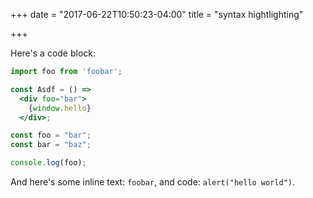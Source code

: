 +++
date = "2017-06-22T10:50:23-04:00"
title = "syntax hightlighting"

+++

Here's a code block:

```jsx
import foo from 'foobar';

const Asdf = () =>
  <div foo="bar">
    {window.hello}
  </div>;

const foo = "bar";
const bar = "baz";

console.log(foo);
```

And here's some inline text: `foobar`, and code: `alert("hello world")`.

